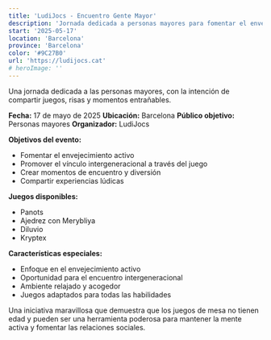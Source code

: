 ```yaml
---
title: 'LudiJocs - Encuentro Gente Mayor'
description: 'Jornada dedicada a personas mayores para fomentar el envejecimiento activo a través del juego.'
start: '2025-05-17'
location: 'Barcelona'
province: 'Barcelona'
color: '#9C27B0'
url: 'https://ludijocs.cat'
# heroImage: ''
---
```


Una jornada dedicada a las personas mayores, con la intención de compartir juegos, risas y momentos entrañables.

**Fecha:** 17 de mayo de 2025
**Ubicación:** Barcelona
**Público objetivo:** Personas mayores
**Organizador:** LudiJocs

**Objetivos del evento:**
- Fomentar el envejecimiento activo
- Promover el vínculo intergeneracional a través del juego
- Crear momentos de encuentro y diversión
- Compartir experiencias lúdicas

**Juegos disponibles:**
- Panots
- Ajedrez con Merybliya
- Diluvio
- Kryptex

**Características especiales:**
- Enfoque en el envejecimiento activo
- Oportunidad para el encuentro intergeneracional
- Ambiente relajado y acogedor
- Juegos adaptados para todas las habilidades

Una iniciativa maravillosa que demuestra que los juegos de mesa no tienen edad y pueden ser una herramienta poderosa para mantener la mente activa y fomentar las relaciones sociales.
